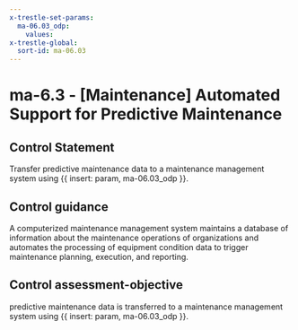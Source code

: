 ```yaml
---
x-trestle-set-params:
  ma-06.03_odp:
    values:
x-trestle-global:
  sort-id: ma-06.03
---
```


# ma-6.3 - \[Maintenance\] Automated Support for Predictive Maintenance

## Control Statement

Transfer predictive maintenance data to a maintenance management system using {{ insert: param, ma-06.03_odp }}.

## Control guidance

A computerized maintenance management system maintains a database of information about the maintenance operations of organizations and automates the processing of equipment condition data to trigger maintenance planning, execution, and reporting.

## Control assessment-objective

predictive maintenance data is transferred to a maintenance management system using {{ insert: param, ma-06.03_odp }}.
